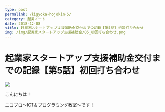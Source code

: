 ```yaml
---
type: post
permalink: /kigyoka-hojokin-5/
category: 起業ノート
date: 2018-12-08
title: 起業家スタートアップ支援補助金交付までの記録【第5話】初回打ち合わせ
img: /img/起業家スタートアップ支援補助金/05_初回打ち合わせ.png
---
```


# 起業家スタートアップ支援補助金交付までの記録【第5話】初回打ち合わせ

<img class="post-in-image" src="/img/起業家スタートアップ支援補助金/05_初回打ち合わせ.png"/>

こんにちは！

ニコプロ～ICT＆プログラミング教室～です！
